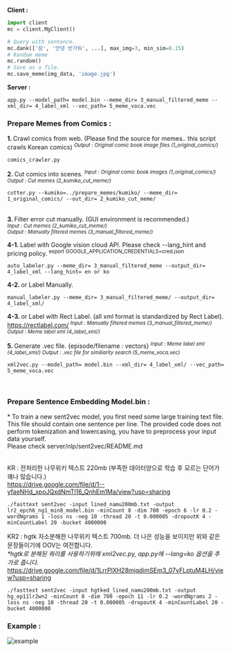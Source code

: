 
<b>Client :</b> <br>
```python
import client
mc = client.MgClient()

# Query with sentence.
mc.dank(['잠', '안녕 반가워', ...], max_img=3, min_sim=0.15) 
# Random meme
mc.random()
# Save as a file.
mc.save_meme(img_data, 'image.jpg')
```

<b>Server :</b><br>
```
app.py --model_path= model.bin --meme_dir= 3_manual_filtered_meme --xml_dir= 4_label_xml --vec_path= 5_meme_voca.vec
```

<h3>Prepare Memes from Comics :</h3>

<b>1. </b> Crawl comics from web. (Please find the source for memes.. this script crawls Korean comics) 
<sup><i>Output : Original comic book image files  (1_original_comics/) </i></sup>
```
comics_crawler.py
```

<b>2. </b>Cut comics into scenes.
<sup><i>Input : Original comic book images (1_original_comics/) </i></sup>
<sup><i>Output : Cut memes (2_kumiko_cut_meme/) </i> </sup>
```
cutter.py --kumiko=../prepare_memes/kumiko/ --meme_dir= 1_original_comics/ --out_dir= 2_kumiko_cut_meme/
```

<br>
<b>3. </b> Filter error cut manually. (GUI environment is recommended.) <br>
<sup>
<i>Input : Cut memes (2_kumiko_cut_meme/) </i> </sup><br>
<sup><i>Output : Manually filtered memes (3_manual_filtered_meme/) </i></sup><br>


<b>4-1. </b> Label with Google vision cloud API. Please check --lang_hint and pricing policy.
<sup>export GOOGLE_APPLICATION_CREDENTIALS=cred.json</sup> 

```
auto_labeler.py --meme_dir= 3_manual_filtered_meme --output_dir= 4_label_xml --lang_hint= en or ko
```

<b>4-2. </b> or Label Manually. <br>

```
manual_labeler.py --meme_dir= 3_manual_filtered_meme/ --output_dir= 4_label_xml/
```

<b>4-3. </b> or Label with Rect Label. (all xml format is standardized by Rect Label).
https://rectlabel.com/
<sup><i>Input : Manually filtered memes (3_manual_filtered_meme/) </i></sup>
<sup><i>Output : Meme label xml (4_label_xml/) </i> </sup><br>


<b>5. </b> Generate .vec file. {episode/filename : vectors}
<sup><i>Input : Meme label xml (4_label_xml/)  </i></sup>
<sup><i>Output : .vec file for similiarity search (5_meme_voca.vec) </i> </sup><br>

```
xml2vec.py --model_path= model.bin --xml_dir= 4_label_xml/ --vec_path= 5_meme_voca.vec
```
<br>

<h3>Prepare Sentence Embedding Model.bin :</h3>
* To train a new sent2vec model, you first need some large training text file. This file should contain one sentence per line. The provided code does not perform tokenization and lowercasing, you have to preprocess your input data yourself.<br>
Please check server/nlp/sent2vec/README.md <br><br>

KR : 전처리한 나무위키 텍스트 220mb (부족한 데이터양으로 학습 후 모르는 단어가 꽤나 많습니다.) <br>
https://drive.google.com/file/d/1--yfaeNHd_xpoJQxdNmTl16_QnhEm1Ma/view?usp=sharing <br>
```
./fasttext sent2vec -input lined_namu200mb.txt -output lr2_epch6_ng1_min8_model.bin -minCount 8 -dim 700 -epoch 6 -lr 0.2 -wordNgrams 1 -loss ns -neg 10 -thread 20 -t 0.000005 -dropoutK 4 -minCountLabel 20 -bucket 4000000
```
KR2 : hgtk 자소분해한 나무위키 텍스트 700mb. 더 나은 성능을 보이지만 위와 같은 문장들이기에 OOV는 여전합니다. <br>
<i>*hgtk로 분해된 쿼리를 사용하기위해 xml2vec.py, app.py에 --lang=ko 옵션을 추가로 줍니다. </i> <br>
https://drive.google.com/file/d/1LrrPlXH28mjqdimSEm3_07vFLptuM4LH/view?usp=sharing <br>
```
./fasttext sent2vec -input hgtked_lined_namu200mb.txt -output hg_ep11lr2wn2 -minCount 8 -dim 700 -epoch 11 -lr 0.2 -wordNgrams 2 -loss ns -neg 10 -thread 20 -t 0.000005 -dropoutK 4 -minCountLabel 20 -bucket 4000000
```

<h3>Example :</h3>

![example](https://github.com/sngjuk/meme-glossary/blob/master/example/client_example.png)
